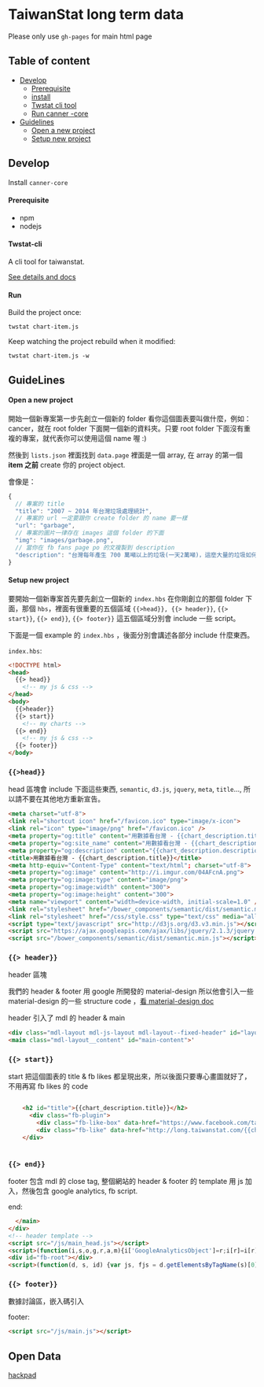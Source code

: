 # TaiwanStat long term data

Please only use `gh-pages` for main html page

## Table of content

- [Develop](#develop)
  - [Prerequisite](#prerequisite)
  - [install](#install)
  - [Twstat cli tool](#twstast-cli)
  - [Run canner -core](#run)
- [Guidelines](#guidelines)
  - [Open a new project](#open-a-new-project)
  - [Setup new project](#setup-new-project)

## Develop

Install `canner-core`

#### Prerequisite

- npm
- nodejs

#### Twstat-cli

A cli tool for taiwanstat.

[See details and docs](https://github.com/TaiwanStat/twstat-cli)

#### Run

Build the project once:

```
twstat chart-item.js
```

Keep watching the project rebuild when it modified:

```
twstat chart-item.js -w
```

## GuideLines

#### Open a new project

開始一個新專案第一步先創立一個新的 folder 看你這個圖表要叫做什麼，例如：cancer，就在 root folder 下面開一個新的資料夾。只要 root folder 下面沒有重複的專案，就代表你可以使用這個 name 喔 :)

然後到 `lists.json` 裡面找到 `data.page` 裡面是一個 array, 在 array 的第一個 **item 之前** create 你的 project object.

會像是：

```js
{
  // 專案的 title
  "title": "2007 ~ 2014 年台灣垃圾處理統計",
  // 專案的 url 一定要跟你 create folder 的 name 要一樣
  "url": "garbage",
  // 專案的圖片一律存在 images 這個 folder 的下面
  "img": "images/garbage.png",
  // 當你在 fb fans page po 的文複製到 description
  "description": "台灣每年產生 700 萬噸以上的垃圾(一天2萬噸)，這麼大量的垃圾如何處理是一個重要的課題。究竟衛生掩埋、焚化、資源回收，哪個才是台灣垃圾處理最大宗？而2002年環保暑發佈了《垃圾回收再利用法》是否改變了台灣垃圾處理的方式？"
}
```

#### Setup new project

要開始一個新專案首先要先創立一個新的 `index.hbs` 在你剛創立的那個 folder 下面，那個 `hbs`，裡面有很重要的五個區域 `{{>head}}, {{> header}}`, `{{> start}}`, `{{> end}}`, `{{> footer}}` 這五個區域分別會 include 一些 script。

下面是一個 example 的 `index.hbs` ，後面分別會講述各部分 include 什麼東西。

`index.hbs`: 

```html
<!DOCTYPE html>
<head>
  {{> head}}
    <!-- my js & css -->
</head>
<body>
  {{>header}}
  {{> start}}
    <!-- my charts -->
  {{> end}}
    <!-- my js & css -->
  {{> footer}}
</body>
```
### `{{>head}}`
head 區塊會 include 下面這些東西, `semantic`, `d3.js`, `jquery`, `meta`, `title`..., 所以請不要在其他地方重新宣告。

```html
<meta charset="utf-8">
<link rel="shortcut icon" href="/favicon.ico" type="image/x-icon">
<link rel="icon" type="image/png" href="/favicon.ico" />
<meta property="og:title" content="用數據看台灣 - {{chart_description.title}}">
<meta property="og:site_name" content="用數據看台灣 - {{chart_description.title}}">
<meta property="og:description" content="{{chart_description.description}}">
<title>用數據看台灣 - {{chart_description.title}}</title>
<meta http-equiv="Content-Type" content="text/html"; charset="utf-8">
<meta property="og:image" content="http://i.imgur.com/04AFcnA.png">
<meta property="og:image:type" content="image/png">
<meta property="og:image:width" content="300">
<meta property="og:image:height" content="300">
<meta name="viewport" content="width=device-width, initial-scale=1.0" />
<link rel="stylesheet" href="/bower_components/semantic/dist/semantic.min.css" type="text/css" media="all" />
<link rel="stylesheet" href="/css/style.css" type="text/css" media="all" />
<script type="text/javascript" src="http://d3js.org/d3.v3.min.js"></script>
<script src="https://ajax.googleapis.com/ajax/libs/jquery/2.1.3/jquery.min.js"></script>
<script src="/bower_components/semantic/dist/semantic.min.js"></script>
```

### `{{> header}}`

header 區塊

我們的 header & footer 用 google 所開發的 material-design 所以他會引入一些 material-design 的一些 structure code ，[看 material-design doc](https://www.google.com/design/spec/material-design/introduction.html)

header 引入了 mdl 的 header & main

```html
<div class="mdl-layout mdl-js-layout mdl-layout--fixed-header" id="layout-header">'
<main class="mdl-layout__content" id="main-content">'
```

### `{{> start}}`

start 把這個圖表的 title & fb likes 都呈現出來，所以後面只要專心畫圖就好了，不用再寫 fb likes 的 code

```html

    <h2 id="title">{{chart_description.title}}</h2>
      <div class="fb-plugin">
        <div class="fb-like-box" data-href="https://www.facebook.com/taiwanstat?fref=ts" data-colorscheme="light" data-show-faces="false"></div>
        <div class="fb-like" data-href="http://long.taiwanstat.com/{{chart_description.url}}" data-width="300px" data-layout="standard" data-action="like" data-show-faces="true" data-share="true"></div>
    </div>
    
```

### `{{> end}}`

footer 包含 mdl 的 close tag, 整個網站的 header & footer 的 template 用 js 加入，然後包含 google analytics, fb script.

end:

```html
  </main>  
</div>
<!-- header template -->
<script src="/js/main_head.js"></script>
<script>(function(i,s,o,g,r,a,m){i['GoogleAnalyticsObject']=r;i[r]=i[r]||function(){(i[r].q=i[r].q||[]).push(arguments)},i[r].l=1*new Date();a=s.createElement(o),m=s.getElementsByTagName(o)[0];a.async=1;a.src=g;m.parentNode.insertBefore(a,m)})(window,document,'script','//www.google-analytics.com/analytics.js','ga');ga('create', 'UA-61023469-1', 'auto');ga('send', 'pageview');</script>
<div id="fb-root"></div>
<script>(function(d, s, id) {var js, fjs = d.getElementsByTagName(s)[0];if (d.getElementById(id)) return;js = d.createElement(s); js.id = id;js.src = "//connect.facebook.net/zh_TW/sdk.js#xfbml=1&appId=600079286760117&version=v2.0";fjs.parentNode.insertBefore(js, fjs);}(document, 'script', 'facebook-jssdk'));</script>
```

### `{{> footer}}`

數據討論區，嵌入碼引入

footer:

```html
<script src="/js/main.js"></script>
```

## Open Data
[hackpad](https://hackpad.com/open-data-NfBKJugHykJ)

